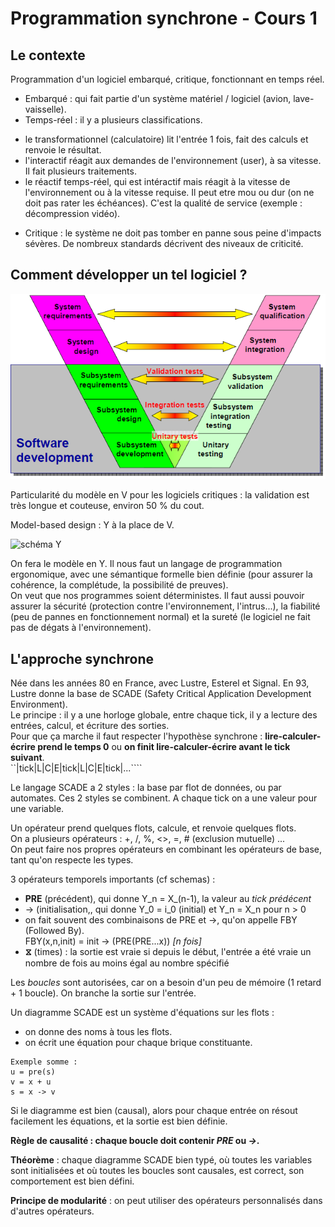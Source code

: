 # Programmation synchrone - Cours 1

## Le contexte

Programmation d'un logiciel embarqué, critique, fonctionnant en temps réel.

* Embarqué : qui fait partie d'un système matériel / logiciel (avion,
lave-vaisselle).
* Temps-réel : il y a plusieurs classifications.
- le transformationnel (calculatoire) lit l'entrée 1 fois, fait des calculs et
renvoie le résultat.
- l'interactif réagit aux demandes de l'environnement (user), à sa vitesse. Il
fait plusieurs traitements.
- le réactif temps-réel, qui est intéractif mais réagit à la vitesse de
l'environnement ou à la vitesse requise. Il peut etre mou ou dur (on ne doit
pas rater les échéances). C'est la qualité de service (exemple : décompression
vidéo).
* Critique : le système ne doit pas tomber en panne sous peine d'impacts
sévères. De nombreux standards décrivent des niveaux de criticité.

## Comment développer un tel logiciel ?

![schéma p16](1_01.png)

Particularité du modèle en V pour les logiciels critiques : la validation
est très longue et couteuse, environ 50 % du cout.

Model-based design : Y à la place de V.

![schéma Y](1_02.png)

On fera le modèle en Y. Il nous faut un langage de programmation ergonomique,
avec une sémantique formelle bien définie (pour assurer la cohérence, la
complétude, la possibilité de preuves).  
On veut que nos programmes soient déterministes. Il faut aussi pouvoir
assurer la sécurité (protection contre l'environnement, l'intrus...),
la fiabilité (peu de pannes en fonctionnement normal) et
la sureté (le logiciel ne fait pas de dégats à l'environnement).  

## L'approche synchrone

Née dans les années 80 en France, avec Lustre, Esterel et Signal. En 93,
Lustre donne la base de SCADE (Safety Critical Application Development
Environment).  
Le principe : il y a une horloge globale, entre chaque tick, il y a lecture
des entrées, calcul, et écriture des sorties.  
Pour que ça marche il faut respecter l'hypothèse synchrone :
**lire-calculer-écrire prend le temps 0**
ou **on finit lire-calculer-écrire avant le tick suivant**.  
``|tick|L|C|E|tick|L|C|E|tick|...````

Le langage SCADE a 2 styles : la base par flot de données, ou par automates.
Ces 2 styles se combinent.
A chaque tick on a une valeur pour une variable.

Un opérateur prend quelques flots, calcule, et renvoie quelques flots.  
On a plusieurs opérateurs : +, /, %, <>, =, # (exclusion mutuelle) ...  
On peut faire nos propres opérateurs en combinant les opérateurs de base, tant
qu'on respecte les types.  

3 opérateurs temporels importants (cf schemas) :

- **PRE** (précédent), qui donne Y_n = X_(n-1), la valeur au *tick prédécent*
- &rarr; (initialisation,, qui donne Y_0 = i_0 (initial) et Y_n = X_n pour n > 0
- on fait souvent des combinaisons de PRE et &rarr;, qu'on appelle FBY (Followed
By).  
FBY(x,n,init) = init &rarr; (PRE(PRE...x)) *[n fois]*
- **&#10710;** (times) : la sortie est vraie si depuis le début, l'entrée a été
vraie un nombre de fois au moins égal au nombre spécifié

Les *boucles* sont autorisées, car on a besoin d'un peu de mémoire (1 retard +
1 boucle). On branche la sortie sur l'entrée.  

Un diagramme SCADE est un système d'équations sur les flots :
- on donne des noms à tous les flots.
- on écrit une équation pour chaque brique constituante.
```
Exemple somme :
u = pre(s)  
v = x + u
s = x -> v
```
Si le diagramme est bien (causal), alors pour chaque entrée on résout facilement
les équations, et la sortie est bien définie.  

**Règle de causalité : chaque boucle doit contenir *PRE* ou *&rarr;*.**  

**Théorème** : chaque diagramme SCADE bien typé, où toutes les variables sont
initialisées et où toutes les boucles sont causales, est correct, son
comportement est bien défini.  

**Principe de modularité** : on peut utiliser des opérateurs personnalisés dans
d'autres opérateurs.
